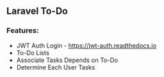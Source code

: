 ## Laravel To-Do

### Features:
+ JWT Auth Login - https://jwt-auth.readthedocs.io
+ To-Do Lists
+ Associate Tasks Depends on To-Do
+ Determine Each User Tasks